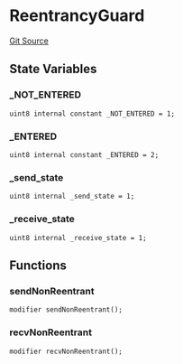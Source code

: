 # ReentrancyGuard
[Git Source](https://github.com/darwinia-network/ORMP/blob/bc92759f925cb7b2b882f5ab3b1cf34d66098e41/src/security/ReentrancyGuard.sol)


## State Variables
### _NOT_ENTERED

```solidity
uint8 internal constant _NOT_ENTERED = 1;
```


### _ENTERED

```solidity
uint8 internal constant _ENTERED = 2;
```


### _send_state

```solidity
uint8 internal _send_state = 1;
```


### _receive_state

```solidity
uint8 internal _receive_state = 1;
```


## Functions
### sendNonReentrant


```solidity
modifier sendNonReentrant();
```

### recvNonReentrant


```solidity
modifier recvNonReentrant();
```

